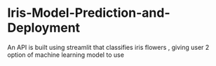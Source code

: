 # Iris-Model-Prediction-and-Deployment
An API is built using streamlit that classifies iris flowers , giving user 2 option of machine learning model to use
